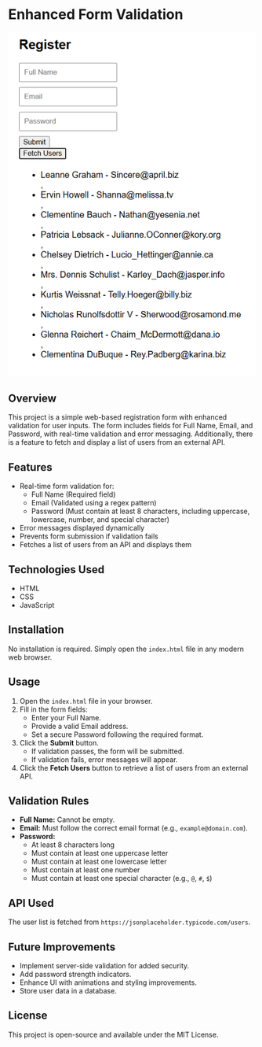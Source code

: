 # Enhanced Form Validation

![Form Preview](Screenshot.png)


## Overview
This project is a simple web-based registration form with enhanced validation for user inputs. The form includes fields for Full Name, Email, and Password, with real-time validation and error messaging. Additionally, there is a feature to fetch and display a list of users from an external API.

## Features
- Real-time form validation for:
  - Full Name (Required field)
  - Email (Validated using a regex pattern)
  - Password (Must contain at least 8 characters, including uppercase, lowercase, number, and special character)
- Error messages displayed dynamically
- Prevents form submission if validation fails
- Fetches a list of users from an API and displays them

## Technologies Used
- HTML
- CSS
- JavaScript

## Installation
No installation is required. Simply open the `index.html` file in any modern web browser.

## Usage
1. Open the `index.html` file in your browser.
2. Fill in the form fields:
   - Enter your Full Name.
   - Provide a valid Email address.
   - Set a secure Password following the required format.
3. Click the **Submit** button.
   - If validation passes, the form will be submitted.
   - If validation fails, error messages will appear.
4. Click the **Fetch Users** button to retrieve a list of users from an external API.

## Validation Rules
- **Full Name:** Cannot be empty.
- **Email:** Must follow the correct email format (e.g., `example@domain.com`).
- **Password:**
  - At least 8 characters long
  - Must contain at least one uppercase letter
  - Must contain at least one lowercase letter
  - Must contain at least one number
  - Must contain at least one special character (e.g., `@`, `#`, `$`)

## API Used
The user list is fetched from `https://jsonplaceholder.typicode.com/users`.

## Future Improvements
- Implement server-side validation for added security.
- Add password strength indicators.
- Enhance UI with animations and styling improvements.
- Store user data in a database.

## License
This project is open-source and available under the MIT License.

